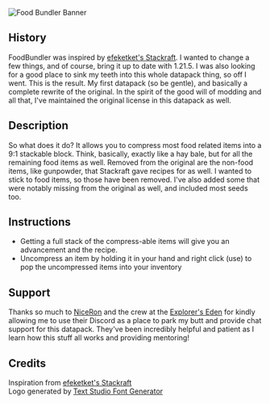 ![Food Bundler Banner](https://cdn.modrinth.com/data/cached_images/ee2a4924985cf467254013057b89e792cf69a10a.png)
## History
FoodBundler was inspired by [efeketket's Stackraft](https://modrinth.com/datapack/stackraft). I wanted to change a few things, and of course, bring it up to date with 1.21.5. I was also looking for a good place to sink my teeth into this whole datapack thing, so off I went. This is the result. My first datapack (so be gentle), and basically a complete rewrite of the original. In the spirit of the good will of modding and all that, I've maintained the original license in this datapack as well.
## Description
So what does it do? It allows you to compress most food related items into a 9:1 stackable block. Think, basically, exactly like a hay bale, but for all the remaining food items as well. Removed from the original are the non-food items, like gunpowder, that Stackraft gave recipes for as well. I wanted to stick to food items, so those have been removed. I've also added some that were notably missing from the original as well, and included most seeds too.
## Instructions
- Getting a full stack of the compress-able items will give you an advancement and the recipe.
- Uncompress an item by holding it in your hand and right click (use) to pop the uncompressed items into your inventory
## Support
Thanks so much to [NiceRon](https://modrinth.com/user/NiceRon) and the crew at the [Explorer's Eden](https://modrinth.com/organization/explorers-eden) for kindly allowing me to use their Discord as a place to park my butt and provide chat support for this datapack. They've been incredibly helpful and patient as I learn how this stuff all works and providing mentoring!

## Credits
Inspiration from [efeketket's Stackraft](https://modrinth.com/datapack/stackraft)<br/>
Logo generated by [Text Studio Font Generator](https://www.textstudio.com/)